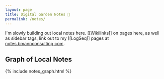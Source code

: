 ```yaml
---
layout: page
title: Digital Garden Notes 🌱
permalink: /notes/
---
```


I'm slowly building out local notes here. [[Wikilinks]] on pages here, as well as sidebar tags, link out to my [[LogSeq]] pages at [notes.bmannconsulting.com](https://notes.bmannconsulting.com).

## Graph of Local Notes

{% include notes_graph.html %}